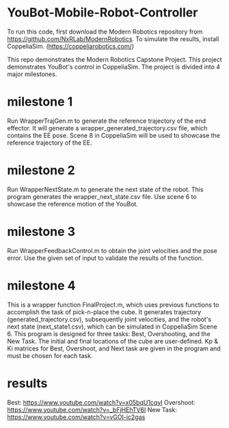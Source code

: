 # YouBot-Mobile-Robot-Controller
To run this code, first download the Modern Robotics repository from https://github.com/NxRLab/ModernRobotics. 
To simulate the results, install CoppeliaSim. (https://coppeliarobotics.com/)

This repo demonstrates the Modern Robotics Capstone Project.
This project demonstrates YouBot's control in CoppeliaSim. The project is divided into 4 major milestones. 

# milestone 1
Run WrapperTrajGen.m to generate the reference trajectory of the end effector. It will generate a wrapper_generated_trajectory.csv
file, which contains the EE pose. Scene 8 in CoppeliaSim will be used to showcase the reference trajectory of the EE.

# milestone 2
Run WrapperNextState.m to generate the next state of the robot. This program generates the wrapper_next_state.csv file. Use
scene 6 to showcase the reference motion of the YouBot.

# milestone 3
Run WrapperFeedbackControl.m to obtain the joint velocities and the pose error. Use the given set of input to validate the results
of the function.

# milestone 4
This is a wrapper function FinalProject.m, which uses previous functions to accomplish the task of pick-n-place the cube. It
generates trajectory (generated_trajectory.csv), subsequently joint velocities, and the robot's next state  (next_state1.csv), which 
can be simulated in CoppeliaSim Scene 6. 
This program is designed for three tasks: Best, Overshooting, and the New Task. The initial and final locations of the cube are user-defined. Kp & Ki matrices for Best, Overshoot, and Next task are given in the program and must be chosen for each task.

# results
Best: https://www.youtube.com/watch?v=x05bqU1cqyI
Overshoot: https://www.youtube.com/watch?v=_bFjHEhTV6I
New Task: https://www.youtube.com/watch?v=vGOI-ic2gas
 
